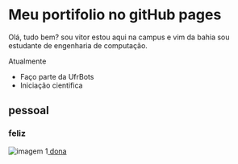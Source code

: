 # Meu portifolio no gitHub pages

Olá, tudo bem? sou vitor estou aqui na campus e vim da bahia sou estudante de engenharia de computação.

Atualmente 
- Faço parte da UfrBots
- Iniciação cientifica 

## pessoal

### feliz

![ imagem](https://media.giphy.com/media/xvdgs8BNJ9z0u9bL69/giphy.gif)
1[ dona ](https://media3.giphy.com/media/UAkCiMncvaFhDEXmts/giphy.gif?cid=ecf05e47769abcdc6ba5cca975ec1b9fee38825a424d4b96&rid=giphy.gif&ct=g)
